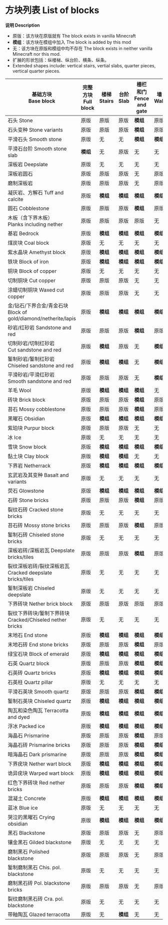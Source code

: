 # 方块列表 List of blocks

**说明 Description**

- 原版：该方块在原版就有 The block exists in vanilla Minecraft
- **模组**：该方块在模组中加入 The block is added by this mod
- 无：该方块在原版和模组中均不存在 The block exists in neither vanilla Minecraft nor this mod.
- 扩展的形状包括：纵楼梯、纵台阶、横条、纵条。
- Extended shapes include: vertical stairs, vertial slabs, quarter pieces, vertical quarter pieces.

| 基础方块<br>Base block | 完整方块<br>Full block | 楼梯<br>Stairs | 台阶<br>Slab |栅栏和门<br>Fence and gate| 墙<br>Wall | 按钮<br>Button | 压力板<br>Pressure plate | 扩展形状<br>Extended shape |
|----------------------|-----|-----|------|-----|-----|-----|--------|-----|
| 石头 Stone | 原版 | 原版 | 原版 | **模组** | 原版 | 原版 | 原版 | **模组** |
| 石头变种 Stone variants | 原版 | 原版 | 原版 | **模组** | 原版 | **模组** | **模组** | **模组**
| 平滑石头 Smooth stone | 原版 | 无 | 无 | **模组** | **模组** | **模组** | **模组** | 无
| 平滑石台阶 Smooth stone slab | **模组** | 无 | 原版 | 无 | 无 | 无 | 无 | 无
| 深板岩 Deepslate | 原版 | 无 | 无 | 无 | 无 | 无 | 无 | 无
| 深板岩圆石 | 原版 | 原版 | 原版 | 无 | 原版 | 无 | 无 | **模组**
| 磨制深板岩 | 原版 | 原版 | 原版 | 无 | 原版 | 无 | 无 | **模组**
| 凝灰岩、方解石 Tuff and calcite | 原版 | **模组** | **模组** | **模组** | **模组** | **模组** | **模组** | **模组**
| 圆石 Cobblestone | 原版 | 原版 | 原版 | **模组** | 原版 | 无 | 无 | **模组**
| 木板（含下界木板）<br>Planks including nether | 原版 | 原版 | 原版 | 原版 | 无 | **模组** | **模组** | **模组**
| 基岩 Bedrock | 原版 | **模组** | **模组** | **模组** | **模组** | **模组**|**模组**| **模组**
| 煤炭块 Coal block | 原版 | 无 | 无 | 无 | 无 | 无 | 无 | 无 
| 紫水晶块 Amethyst block | 原版 | **模组** | **模组** | **模组** | **模组** | 无 | 无 |  **模组**
| 铁块 Block of iron | 原版 | **模组** | **模组** | **模组** | **模组** | 无 | 无 | **模组**
| 铜块 Block of copper | 原版 | 无 | 无 | 无 | 无 | 无 | 无 | 无
| 切制铜块 Cut copper | 原版 | 原版 | 原版 | 无 | 无 | 无 | 无 | 无
| 涂蜡切制铜块 Waxed cut copper | 原版 | 原版 | 原版 | 无 | 无 | 无 | 无 | 无
| 金/钻石/下界合金/青金石块<br>Block of gold/diamond/netherite/lapis | 原版 | **模组** | **模组** | **模组** | **模组** | 无 | 无 | **模组**
| 砂岩/红砂岩 Sandstone and red | 原版 | 原版 | 原版 | **模组** | 原版 | 无 | 无 | **模组**
| 切制砂岩/切制红砂岩<br>Cut sandstone and red | 原版 | **模组** | 原版 | 无 | **模组** | 无 | 无 | **模组**
| 錾制砂岩/錾制红砂岩<br>Chiseled sandstone and red | 原版 | **模组** | **模组** | 无 | **模组** | 无|无 | **模组**
| 平滑砂岩/平滑红砂岩<br>Smooth sandstone and red | 原版 | 原版 | 原版 | 无 | **模组** | **模组** | **模组** | **模组**
| 羊毛 Wool | 原版 | **模组** | **模组** | **模组** | 无 | **模组** | **模组** | **模组**
| 砖块 Brick block | 原版 | 原版 | 原版 | **模组** | 原版 | 无 | 无 | **模组**
| 苔石 Mossy cobblestone | 原版 | 原版 | 原版 | **模组** | 原版 | 无 | 无 | **模组**
| 黑曜石 Obsidian | 原版 | **模组** | **模组** | **模组** | **模组** | **模组** | **模组** | **模组**
| 紫珀块 Purpur block | 原版 | 原版 | 原版 | 无 | 无 | 无 | 无 | **模组**
| 冰 Ice | 原版 | 无 | 无 | 无 | 无 | 无 | 无 | 无
| 雪块 Snow block | 原版 | **模组** | **模组** | **模组** | **模组** | **模组** | **模组** | **模组**
| 黏土块 Clay block | 原版 | **模组** | **模组** | 无 | 无 | 无 | 无 | **模组**
| 下界岩 Netherrack | 原版 | **模组** | **模组** | **模组** | **模组** | **模组** | **模组** | **模组**
| 玄武岩及其变种 Basalt and variants | 原版 | 无 | 无 | 无 | 无 | 无 | 无 | 无
| 荧石 Glowstone | 原版 | **模组** | **模组** | **模组** | **模组** | **模组** | **模组** | **模组**
| 石砖 Stone bricks | 原版 | 原版 | 原版 | **模组** | 原版 | 无 | 无 | **模组**
| 裂纹石砖 Cracked stone bricks | 原版 | 无 | 无 | 无 | 无 | 无 | 无 | 无
| 苔石砖 Mossy stone bricks | 原版 | 原版 | 原版 | **模组** | 原版 | 无 | 无 | **模组**
| 錾制石砖 Chiseled stone bricks | 原版 | 无 | 无 | 无 | 无 | 无 | 无 | 无 
| 深板岩砖/深板岩瓦 Deepslate bricks/tiles | 原版 | 原版 | 原版 | **模组** | 原版 | 无 | 无 | **模组**
| 裂纹深板岩砖/裂纹深板岩瓦<br>Cracked deepslate bricks/tiles | 原版 | 无 | 无 | 无 | 无 | 无 | 无 | 无
| 錾制深板岩 Chiseled deepslate | 原版 | 无 | 无 | 无 | 无 | 无 | 无 | 无
| 下界砖块 Nether brick block | 原版 | 原版 | 原版 | 原版 | 原版 | 无 | 无 | **模组**
| 裂纹下界砖块/錾制下界砖块<br>Cracked/Chiseled nether bricks | 原版 | 无 | 无 | 无 | 无 | 无 | 无 | 无
| 末地石 End stone | 原版 | **模组** | **模组** | **模组** | **模组** | 无 | 无 | **模组**
| 末地石砖 End stone bricks | 原版 | 原版 | 原版 | **模组** | 原版 | 无 | 无 | **模组**
| 绿宝石块 Block of emerald | 原版 | **模组** | **模组** | **模组** | **模组** | 无 | 无 | **模组**
| 石英 Quartz block | 原版 | 原版 | 原版 | **模组** | **模组** | 无 | 无 | **模组**
| 石英砖 Quartz bricks | 原版 | **模组** | **模组** | **模组** | **模组** | 无 | 无 | **模组**
| 石英柱 Quartz pillar | 原版 | 无 | 无 | 无 | 无 | 无 | 无 | 无 |
| 平滑石英块 Smooth quartz | 原版 | 原版 | 原版 | **模组** | **模组** | **模组** | **模组** | **模组**
| 錾制石英块 Chiseled quartz | 原版 | **模组** | **模组** | **模组** | **模组** | 无 | 无 | **模组**
| 陶瓦和染色陶瓦 Terracotta and dyed | 原版 | **模组** | **模组** | **模组** | **模组** |**模组**|**模组**| **模组**
| 浮冰 Packed ice | 原版 | **模组** | **模组** | **模组** | **模组** | 无 | 无 | **模组**
| 海晶石 Prismarine | 原版 | 原版 | 原版 | **模组** | 原版 | **模组**|**模组**| **模组**
| 海晶石砖 Prismarine bricks | 原版 | 原版 | 原版 | **模组** | **模组** | **模组**|**模组**| **模组**
| 暗海晶石 Dark prismarine | 原版 | 原版 | 原版 | **模组** | **模组** | **模组**|**模组**| **模组**
| 下界疣块 Nether wart block | 原版 | **模组** | **模组** | **模组** | **模组** | 无 | 无 | **模组**
| 诡异疣块 Warped wart block | 原版 | **模组** | **模组** | **模组** | **模组** | 无 | 无 | **模组**
| 红色下界砖块 Red nether bricks | 原版 | 原版 | 原版 | **模组** | **模组** | 无 | 无 | **模组**
| 混凝土 Concrete | 原版 | **模组** | **模组** | **模组** | **模组** | **模组** | **模组** | **模组**
| 蓝冰 Blue ice | 原版 | 无 | 无 | 无 | 无 | 无 | 无 | 无
| 哭泣的黑曜石 Crying obsidian | 原版 | **模组** | **模组** | **模组** | **模组** | **模组** | **模组** | **模组**
| 黑石 Blackstone | 原版 | 原版 | 原版 | 无 | 原版 | 无 | 无 | 无 
| 镶金黑石 Gilded blackstone | 原版 | 无 | 无 | 无 | 无 | 无 | 无 | 无 
| 磨制黑石 Polished blackstone | 原版 | 原版 | 原版 | 无 | 原版 | 无 | 无 | 无 
| 錾制磨制黑石 Chis. pol. blackstone | 原版 | 无 | 无 | 无 | 无 | 无 | 无 | 无 
| 磨制黑石砖 Pol. blackstone bricks | 原版 | 原版 | 原版 | 无 | 原版 | 无 | 无 | 无 
| 裂纹磨制黑石砖 Cra. pol. blackstone | 原版 | 无 | 无 | 无 | 无 | 无 | 无 | 无 
| 带釉陶瓦 Glazed terracotta | 原版 | 无 | **模组** | 无 | 无 | 无 | 无 | 无 
